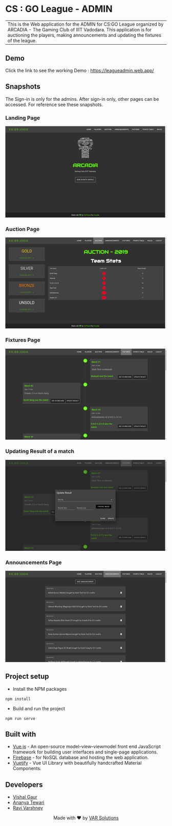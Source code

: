 # CS : GO League - ADMIN
<table>
<tr>
<td>
This is the Web application for the ADMIN for CS:GO League organized by ARCADIA - The Gaming Club of IIIT Vadodara. This application is for auctioning the players, making announcements and updating the fixtures of the league.
</td>
</tr>
</table>

## Demo
Click the link to see the working Demo :  https://leagueadmin.web.app/

## Snapshots
The Sign-in is only for the admins. After sign-in only, other pages can be accessed. For reference see these snapshots.

### Landing Page

![Home Page](snapshots/home.png)

### Auction Page

![Live Auction](snapshots/auction.png)

### Fixtures Page

![Live Auction](snapshots/fix.png)

### Updating Result of a match

![Live Auction](snapshots/updateres.png)

### Announcements Page

![Live Auction](snapshots/announce.png)


## Project setup

- Install the NPM packages
```
npm install
```

- Build and run the project
```
npm run serve
```


## Built with 

- [Vue.js](https://vuejs.org/) - An open-source model–view–viewmodel front end JavaScript framework for building user interfaces and single-page applications.
- [Firebase](https://firebase.google.com/) - for NoSQL database and hosting the web application.
- [Vuetify](https://vuetifyjs.com/) - Vue UI Library with beautifully handcrafted Material Components.

## Developers

- [Vishal Gaur](https://github.com/i-vishi)
- [Ananya Tewari](https://github.com/antew7)
- [Ravi Varshney](https://github.com/ravivarshney01)


<p align="center"> Made with ❤️ by <a href="https://github.com/var-dev">VAR Solutions</a></p>
